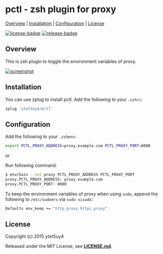 # pctl - zsh plugin for proxy

[Overview](#overview) |
[Installation](#installation) |
[Configuration](#configuration) |
[License](#license)

[![license-badge]][license-link]
[![release-badge]][release-link]

## Overview

This is zsh plugin to toggle the environment variables of proxy.

[![screenshot]][demo-link]

## Installation

You can use zplug to install pctl.
Add the following to your `.zshrc`:

```zsh
zplug 'ytet5uy4/pctl'
```

## Configuration

Add the following to your `.zshenv`:

```zsh
export PCTL_PROXY_ADDRESS=proxy.example.com PCTL_PROXY_PORT=8080
```

or

Run following command:

```zsh
$ envchain --set proxy PCTL_PROXY_ADDRESS PCTL_PROXY_PORT
proxy.PCTL_PROXY_ADDRESS: proxy.example.com
proxy.PCTL_PROXY_PORT: 8080
```

To keep the environment variables of proxy when using `sudo`,
append the following to `/etc/sudoers` via `sudo visudo`:

```zsh
Defaults env_keep += "http_proxy https_proxy"
```

## License

Copyright (c) 2015 ytet5uy4

Released under the MIT License, see **[LICENSE.md][license-link]**.

[screenshot]: https://raw.githubusercontent.com/wiki/ytet5uy4/pctl/screenshot.png
[release-badge]: https://img.shields.io/github/release/ytet5uy4/pctl.svg?style=flat-square
[license-badge]: https://img.shields.io/github/license/ytet5uy4/pctl.svg?style=flat-square

[demo-link]: //asciinema.org/a/59no1i98y61fvpdcq3n086r3h
[release-link]: //github.com/ytet5uy4/pctl/releases/latest
[license-link]: LICENSE.md
